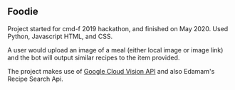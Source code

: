 ## Foodie
Project started for cmd-f 2019 hackathon, and finished on May 2020. Used Python, Javascript HTML, and CSS.

A user would upload an image of a meal (either local image or image link) and the bot will output similar recipes to the item provided. 

The project makes use of [Google Cloud Vision API](https://cloud.google.com/vision/docs/) and also Edamam's Recipe Search Api.
